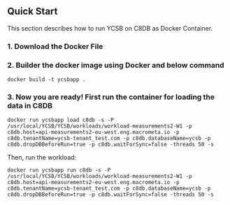 <!--
Copyright (c) 2012 - 2015 YCSB contributors. All rights reserved.

Licensed under the Apache License, Version 2.0 (the "License"); you
may not use this file except in compliance with the License. You
may obtain a copy of the License at

http://www.apache.org/licenses/LICENSE-2.0

Unless required by applicable law or agreed to in writing, software
distributed under the License is distributed on an "AS IS" BASIS,
WITHOUT WARRANTIES OR CONDITIONS OF ANY KIND, either express or
implied. See the License for the specific language governing
permissions and limitations under the License. See accompanying
LICENSE file.
-->

## Quick Start

This section describes how to run YCSB on C8DB as Docker Container. 

### 1. Download the Docker File


### 2. Builder the docker image using Docker and below command

    docker build -t ycsbapp .
    

### 3. Now you are ready! First run the container for loading the data in C8DB

	docker run ycsbapp load c8db -s -P /usr/local/YCSB/YCSB/workloads/workload-measurements2-W1 -p c8db.host=api-measurements2-eu-west.eng.macrometa.io -p c8db.tenantName=ycsb-tenant_test.com -p c8db.databaseName=ycsb -p c8db.dropDBBeforeRun=true -p c8db.waitForSync=false -threads 50 -s 

Then, run the workload:

    docker run ycsbapp run c8db -s -P /usr/local/YCSB/YCSB/workloads/workload-measurements2-W1 -p c8db.host=api-measurements2-eu-west.eng.macrometa.io -p c8db.tenantName=ycsb-tenant_test.com -p c8db.databaseName=ycsb -p c8db.dropDBBeforeRun=true -p c8db.waitForSync=false -threads 50 -s 
